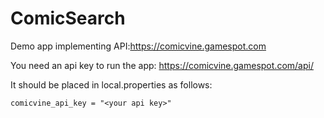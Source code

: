 # ComicSearch
Demo app implementing API:https://comicvine.gamespot.com

You need an api key to run the app: https://comicvine.gamespot.com/api/

It should be placed in local.properties as follows:
```
comicvine_api_key = "<your api key>"
```
